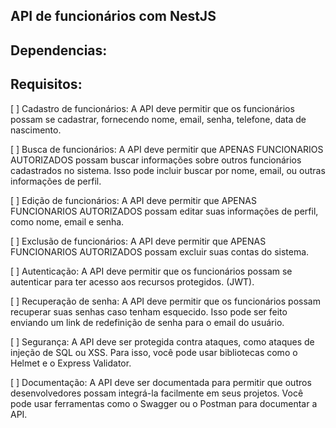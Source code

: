 ## API de funcionários com NestJS

## Dependencias:



## Requisitos:

[  ]
Cadastro de funcionários: A API deve permitir que os funcionários possam se cadastrar, fornecendo nome, email, senha, telefone, data de nascimento.

[  ]
Busca de funcionários: A API deve permitir que APENAS FUNCIONARIOS AUTORIZADOS possam buscar informações sobre outros funcionários cadastrados no sistema. Isso pode incluir buscar por nome, email, ou outras informações de perfil.

[  ]
Edição de funcionários: A API deve permitir que APENAS FUNCIONARIOS AUTORIZADOS possam editar suas informações de perfil, como nome, email e senha.

[  ]
Exclusão de funcionários: A API deve permitir que APENAS FUNCIONARIOS AUTORIZADOS possam excluir suas contas do sistema.

[  ]
Autenticação: A API deve permitir que os funcionários possam se autenticar para ter acesso aos recursos protegidos. (JWT).

[  ]
Recuperação de senha: A API deve permitir que os funcionários possam recuperar suas senhas caso tenham esquecido. Isso pode ser feito enviando um link de redefinição de senha para o email do usuário.

[  ]
Segurança: A API deve ser protegida contra ataques, como ataques de injeção de SQL ou XSS. Para isso, você pode usar bibliotecas como o Helmet e o Express Validator.

[  ]
Documentação: A API deve ser documentada para permitir que outros desenvolvedores possam integrá-la facilmente em seus projetos. Você pode usar ferramentas como o Swagger ou o Postman para documentar a API.
